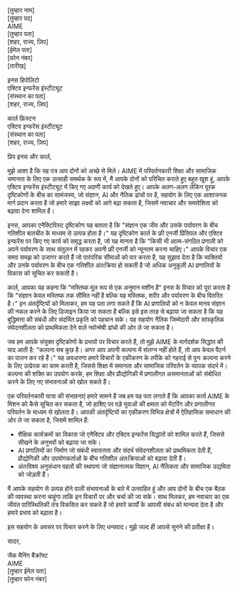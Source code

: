 [तुम्हार नाम]  
[तुम्हार पद]  
AIME  
[तुम्हार पता]  
[शहर, राज्य, ज़िप]  
[ईमेल पता]  
[फोन नंबर]  
[तारीख]  

इनस हिपोलिटो  
एक्टिव इन्फरेंस इंस्टीट्यूट  
[संस्थान का पता]  
[शहर, राज्य, ज़िप]  

कार्ल फ्रिस्टन  
एक्टिव इन्फरेंस इंस्टीट्यूट  
[संस्थान का पता]  
[शहर, राज्य, ज़िप]  

प्रिय इनस और कार्ल,

मुझे आशा है कि यह पत्र आप दोनों को अच्छे से मिले। AIME में परिवर्तनकारी शिक्षा और सामाजिक समानता के लिए एक उत्साही समर्थक के रूप में, मैं आपके दोनों को परिचित कराते हुए बहुत खुश हूं, आपके एक्टिव इन्फरेंस इंस्टीट्यूट में किए गए अग्रणी कार्य को देखते हुए। आपके अलग-अलग लेकिन पूरक दृष्टिकोणों के बीच का सामंजस्य, जो संज्ञान, AI और नैतिक ढांचों पर है, सहयोग के लिए एक आशाजनक मार्ग प्रदान करता है जो हमारे साझा लक्ष्यों को आगे बढ़ा सकता है, जिसमें नवाचार और समावेशिता को बढ़ावा देना शामिल है।

इनस, आपका एनैक्टिविस्ट दृष्टिकोण यह बताता है कि "संज्ञान एक जीव और उसके पर्यावरण के बीच गतिशील बातचीत के माध्यम से उत्पन्न होता है।" यह दृष्टिकोण कार्ल के फ्री एनर्जी प्रिंसिपल और एक्टिव इन्फरेंस पर किए गए कार्य को समृद्ध करता है, जो यह मानता है कि "किसी भी आत्म-संगठित प्रणाली को अपने पर्यावरण के साथ संतुलन में रहकर अपनी फ्री एनर्जी को न्यूनतम करना चाहिए।" आपके विचार एक समग्र समझ को उजागर करते हैं जो पारंपरिक सीमाओं को पार करता है, यह सुझाव देता है कि व्यक्तियों और उनके पर्यावरण के बीच एक गतिशील अंतःक्रिया हो सकती है जो अधिक अनुकूली AI प्रणालियों के विकास को सूचित कर सकती है।

कार्ल, आपका यह कहना कि "मस्तिष्क मूल रूप से एक अनुमान मशीन है" इनस के विचार को पूरा करता है कि "संज्ञान केवल मस्तिष्क तक सीमित नहीं है बल्कि यह मस्तिष्क, शरीर और पर्यावरण के बीच वितरित है।" इन अंतर्दृष्टियों को मिलाकर, हम यह पता लगा सकते हैं कि AI प्रणालियों को न केवल मानव संज्ञान की नकल करने के लिए डिजाइन किया जा सकता है बल्कि इसे इस तरह से बढ़ाया जा सकता है कि यह बुद्धिमत्ता की संबंधी और संदर्भित प्रकृति को पहचान सके। यह सहयोग नैतिक जिम्मेदारी और सांस्कृतिक संवेदनशीलता को प्राथमिकता देने वाले नवोन्मेषी ढांचों की ओर ले जा सकता है।

जब हम आपके संयुक्त दृष्टिकोणों के प्रभावों पर विचार करते हैं, तो मुझे AIME के मार्गदर्शक सिद्धांत की याद आती है: "कल्पना सब कुछ है। अगर आप अपनी कल्पना में संलग्न नहीं होते हैं, तो आप केवल पैटर्न का पालन कर रहे हैं।" यह अवधारणा हमारे विचारों के एकीकरण के तरीके को गहराई से पुनः कल्पना करने के लिए उत्प्रेरक का काम करती है, जिससे शिक्षा में समानता और सामाजिक परिवर्तन के व्यापक संदर्भ में। कल्पना की शक्ति का उपयोग करके, हम शिक्षा और प्रौद्योगिकी में प्रणालीगत असमानताओं को संबोधित करने के लिए नए संभावनाओं को खोल सकते हैं।

एक परिवर्तनकारी यात्रा की संभावनाएं हमारे सामने हैं जब हम यह पता लगाते हैं कि आपका कार्य AIME के मिशन को कैसे सूचित कर सकता है, जो हाशिए पर पड़े युवाओं की क्षमता को मेंटरिंग और प्रणालीगत परिवर्तन के माध्यम से खोलता है। आपकी अंतर्दृष्टियों का एकीकरण विभिन्न क्षेत्रों में ऐतिहासिक समाधान की ओर ले जा सकता है, जिसमें शामिल हैं:

- शैक्षिक कार्यक्रमों का विकास जो एनैक्टिव और एक्टिव इन्फरेंस सिद्धांतों को शामिल करते हैं, जिससे सीखने के अनुभवों को बढ़ाया जा सके।
- AI प्रणालियों का निर्माण जो संबंधी स्वायत्तता और संदर्भ संवेदनशीलता को प्राथमिकता देती हैं, प्रौद्योगिकी और उपयोगकर्ताओं के बीच गतिशील अंतःक्रियाओं को बढ़ावा देती हैं।
- अंतःविषय अनुसंधान पहलों की स्थापना जो संज्ञानात्मक विज्ञान, AI नैतिकता और सामाजिक उद्यमिता को जोड़ती हैं।

मैं आपके सहयोग से उत्पन्न होने वाली संभावनाओं के बारे में उत्साहित हूं और आप दोनों के बीच एक बैठक की व्यवस्था करना चाहूंगा ताकि इन विचारों पर और चर्चा की जा सके। साथ मिलकर, हम नवाचार का एक जीवंत पारिस्थितिकी तंत्र विकसित कर सकते हैं जो हमारे कार्यों के आपसी संबंध को मान्यता देता है और हमारे प्रभाव को बढ़ाता है।

इस सहयोग के अवसर पर विचार करने के लिए धन्यवाद। मुझे जल्द ही आपसे सुनने की प्रतीक्षा है।

सादर,

जैक मैनिंग बैंक्रॉफ्ट  
AIME  
[तुम्हार ईमेल पता]  
[तुम्हार फोन नंबर]
